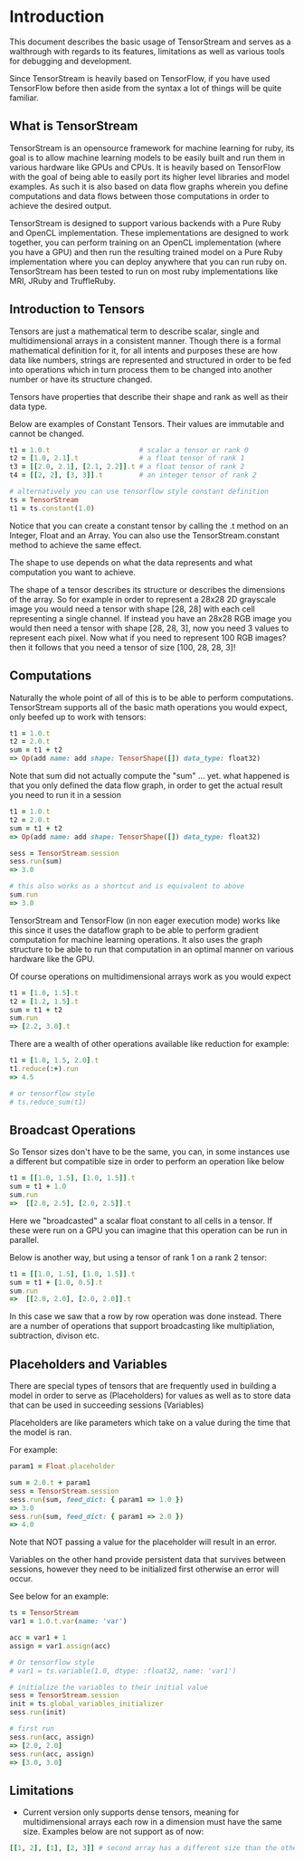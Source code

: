 Introduction
============

This document describes the basic usage of TensorStream and serves as a walthrough with regards to its features, limitations as well as various tools for debugging and development.

Since TensorStream is heavily based on TensorFlow, if you have used TensorFlow before then aside from the syntax a lot of things will be quite familiar.

What is TensorStream
--------------------

TensorStream is an opensource framework for machine learning for ruby, its goal is to allow machine learning models to be easily built and run them in various hardware like GPUs and CPUs. It is heavily based on TensorFlow with the goal of being able to easily port its higher level libraries and model examples. As such it is also based on data flow graphs wherein you define computations and data flows between those computations in order to achieve the desired output.

TensorStream is designed to support various backends with a Pure Ruby and OpenCL implementation. These implementations are designed to work together, you can perform training on an OpenCL implementation (where you have a GPU) and then run the resulting trained model on a Pure Ruby implementation where you can deploy anywhere that you can run ruby on. TensorStream has been tested to run on most ruby implementations like MRI, JRuby and TruffleRuby.

Introduction to Tensors
-----------------------

Tensors are just a mathematical term to describe scalar, single and multidimensional arrays in a consistent manner. Though there is a formal mathematical definition for it, for all intents and purposes these are how data like numbers, strings are represented and structured in order to be fed into operations which in turn process them to be changed into another number or have its structure changed.

Tensors have properties that describe their shape and rank as well as their data type.

Below are examples of Constant Tensors. Their values are immutable and cannot be changed.

```ruby
t1 = 1.0.t                      # scalar a tensor or rank 0
t2 = [1.0, 2.1].t               # a float tensor of rank 1
t3 = [[2.0, 2.1], [2.1, 2.2]].t # a float tensor of rank 2
t4 = [[2, 2], [3, 3]].t         # an integer tensor of rank 2

# alternatively you can use tensorflow style constant definition
ts = TensorStream
t1 = ts.constant(1.0)
```

Notice that you can create a constant tensor by calling the .t method on an Integer, Float and an Array. You can also use the TensorStream.constant method to achieve the same effect.

The shape to use depends on what the data represents and what computation you want to achieve.

The shape of a tensor describes its structure or describes the dimensions of the array. So for example in order to represent a 28x28 2D grayscale image you would need a tensor with shape [28, 28] with each cell representing a single channel. If instead you have an 28x28 RGB image you would then need a tensor with shape [28, 28, 3], now you need 3 values to represent each pixel. Now what if you need to represent 100 RGB images? then it follows that you need a tensor of size [100, 28, 28, 3]!

Computations
------------

Naturally the whole point of all of this is to be able to perform computations. TensorStream supports all of the basic math operations you would expect, only beefed up to work with tensors:

```ruby
t1 = 1.0.t
t2 = 2.0.t
sum = t1 + t2
=> Op(add name: add shape: TensorShape([]) data_type: float32)
```

Note that sum did not actually compute the "sum" ... yet.
what happened is that you only defined the data flow graph, in order to get the actual result you need to run it in a session


```ruby
t1 = 1.0.t
t2 = 2.0.t
sum = t1 + t2
=> Op(add name: add shape: TensorShape([]) data_type: float32)

sess = TensorStream.session
sess.run(sum)
=> 3.0

# this also works as a shortcut and is equivalent to above
sum.run
=> 3.0
```

TensorStream and TensorFlow (in non eager execution mode) works like this since it uses the dataflow graph to be able to perform gradient computation for machine learning operations. It also uses the graph structure to be able to run that computation in an optimal manner on various hardware like the GPU.

Of course operations on multidimensional arrays work as you would expect

```ruby
t1 = [1.0, 1.5].t
t2 = [1.2, 1.5].t
sum = t1 + t2
sum.run
=> [2.2, 3.0].t
```

There are a wealth of other operations available like reduction for example:

```ruby
t1 = [1.0, 1.5, 2.0].t
t1.reduce(:+).run
=> 4.5

# or tensorflow style
# ts.reduce_sum(t1)
```

Broadcast Operations
--------------------

So Tensor sizes don't have to be the same, you can, in some instances use a different but compatible size in order to perform an operation like below

```ruby
t1 = [[1.0, 1.5], [1.0, 1.5]].t
sum = t1 + 1.0
sum.run
=>  [[2.0, 2.5], [2.0, 2.5]].t
```

Here we "broadcasted" a scalar float constant to all cells in a tensor. If these were run on a GPU you can imagine that this operation can be run in parallel.

Below is another way, but using a tensor of rank 1 on a rank 2 tensor:

```ruby
t1 = [[1.0, 1.5], [1.0, 1.5]].t
sum = t1 + [1.0, 0.5].t
sum.run
=>  [[2.0, 2.0], [2.0, 2.0]].t
```

In this case we saw that a row by row operation was done instead. There are a number of operations that support broadcasting like multipliation, subtraction, divison etc.

Placeholders and Variables
--------------------------

There are special types of tensors that are frequently used in building a model in order
to serve as (Placeholders) for values as well as to store data that can be used in
succeeding sessions (Variables)

Placeholders are like parameters which take on a value during the time that the model is ran.

For example:

```ruby
param1 = Float.placeholder

sum = 2.0.t + param1
sess = TensorStream.session
sess.run(sum, feed_dict: { param1 => 1.0 })
=> 3.0
sess.run(sum, feed_dict: { param1 => 2.0 })
=> 4.0
```

Note that NOT passing a value for the placeholder will result in an error.

Variables on the other hand provide persistent data that survives between sessions, however they need to be initialized first otherwise an error will occur.

See below for an example:

```ruby
ts = TensorStream
var1 = 1.0.t.var(name: 'var')

acc = var1 + 1
assign = var1.assign(acc)

# Or tensorflow style
# var1 = ts.variable(1.0, dtype: :float32, name: 'var1')

# initialize the variables to their initial value
sess = TensorStream.session
init = ts.global_variables_initializer
sess.run(init)

# first run
sess.run(acc, assign)
=> [2.0, 2.0]
sess.run(acc, assign)
=> [3.0, 3.0]
```

Limitations
-----------

- Current version only supports dense tensors, meaning for multidimensional arrays each row in a dimension must have the same size. Examples below are not support as of now:

```ruby
[[1, 2], [1], [2, 3]] # second array has a different size than the others
```